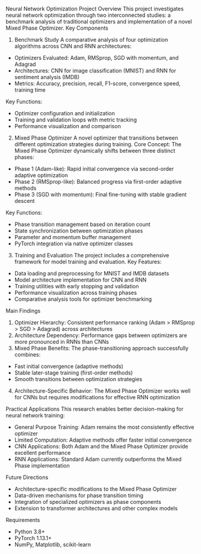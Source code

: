 Neural Network Optimization Project
Overview
This project investigates neural network optimization through two interconnected studies: a benchmark analysis of traditional optimizers and implementation of a novel Mixed Phase Optimizer.
Key Components
1. Benchmark Study
A comparative analysis of four optimization algorithms across CNN and RNN architectures:

- Optimizers Evaluated: Adam, RMSprop, SGD with momentum, and Adagrad
- Architectures: CNN for image classification (MNIST) and RNN for sentiment analysis (IMDB)
- Metrics: Accuracy, precision, recall, F1-score, convergence speed, training time

Key Functions:

- Optimizer configuration and initialization
- Training and validation loops with metric tracking
- Performance visualization and comparison

2. Mixed Phase Optimizer
A novel optimizer that transitions between different optimization strategies during training.
Core Concept:
The Mixed Phase Optimizer dynamically shifts between three distinct phases:

- Phase 1 (Adam-like): Rapid initial convergence via second-order adaptive optimization
- Phase 2 (RMSprop-like): Balanced progress via first-order adaptive methods
- Phase 3 (SGD with momentum): Final fine-tuning with stable gradient descent

Key Functions:

- Phase transition management based on iteration count
- State synchronization between optimization phases
- Parameter and momentum buffer management
- PyTorch integration via native optimizer classes

3. Training and Evaluation
The project includes a comprehensive framework for model training and evaluation.
Key Features:

- Data loading and preprocessing for MNIST and IMDB datasets
- Model architecture implementation for CNN and RNN
- Training utilities with early stopping and validation
- Performance visualization across training phases
- Comparative analysis tools for optimizer benchmarking

Main Findings

1. Optimizer Hierarchy: Consistent performance ranking (Adam > RMSprop > SGD > Adagrad) across architectures
2. Architecture Dependency: Performance gaps between optimizers are more pronounced in RNNs than CNNs
3. Mixed Phase Benefits: The phase-transitioning approach successfully combines:

- Fast initial convergence (adaptive methods)
- Stable later-stage training (first-order methods)
- Smooth transitions between optimization strategies


4. Architecture-Specific Behavior: The Mixed Phase Optimizer works well for CNNs but requires modifications for effective RNN optimization

Practical Applications
This research enables better decision-making for neural network training:

- General Purpose Training: Adam remains the most consistently effective optimizer
- Limited Computation: Adaptive methods offer faster initial convergence
- CNN Applications: Both Adam and the Mixed Phase Optimizer provide excellent performance
- RNN Applications: Standard Adam currently outperforms the Mixed Phase implementation

Future Directions

- Architecture-specific modifications to the Mixed Phase Optimizer
- Data-driven mechanisms for phase transition timing
- Integration of specialized optimizers as phase components
- Extension to transformer architectures and other complex models

Requirements

- Python 3.8+
- PyTorch 1.13.1+
- NumPy, Matplotlib, scikit-learn
